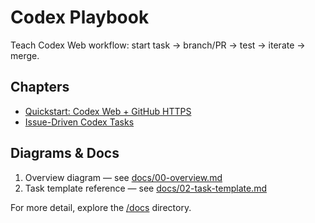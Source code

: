 # Codex Playbook

Teach Codex Web workflow: start task → branch/PR → test → iterate → merge.

## Chapters
- [Quickstart: Codex Web + GitHub HTTPS](docs/01-quickstart-web.md)
- [Issue-Driven Codex Tasks](docs/03-issue-driven-tasks.md)

## Diagrams & Docs
1. Overview diagram — see [docs/00-overview.md](docs/00-overview.md)
2. Task template reference — see [docs/02-task-template.md](docs/02-task-template.md)

For more detail, explore the [/docs](docs) directory.
